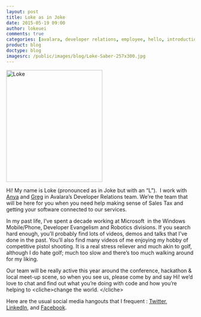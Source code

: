```yaml
---
layout: post
title: Loke as in Joke
date: 2015-05-19 09:00
author: lokeuei
comments: true
categories: [avalara, developer relations, employee, hello, introduction, loke tan, Sales Tax APIs, team]
product: blog
doctype: blog
imagesrc: /public/images/blog/Loke-Saber-257x300.jpg
---
```

<img src="/public/images/blog/Loke-Saber-257x300.jpg" alt="Loke" width="257" height="300" />

Hi! My name is Loke (pronounced as in Joke but with an “L”).  I work with <a href="/blog/2015/05/12/oh-so-thats-who-that-is">Anya</a> and <a href="/blog/2015/05/05/subject-so-much-new-we-cant-even-was-because-awesome">Greg</a> in Avalara’s Developer Relations team. We’re the team that will be here for you when you need help making sense of Sales Tax and getting your software connected to our services.

In my past life, I’ve spent a decade working at Microsoft  in the Windows Mobile/Phone, Developer Evangelism and Robotics divisions. If you search hard enough, you’ll probably find lots of videos, demos and talks that I’ve done in the past. You’ll also find many videos of me enjoying my hobby of competitive pistol shooting. It is a real stress reliever and much akin to golf, although I do hate golf; much too slow and there’s too much walking around for my liking.

Our team will be really active this year around the conference, hackathon &amp; local meet-up scene, so when you see us, please come by and say Hi! we’d love to chat and find out what you’re doing with code and how you’re helping to &lt;cliche&gt;change the world. &lt;/cliche&gt;
<div></div>
<div>Here are the usual social media hangouts that I frequent : <a href="http://www.twitter.com/lokeuei">Twitter</a>, <a href="http://www.linkedin.com/in/lokeuei">LinkedIn</a>, and <a href="http://www.facebook.com/lokeuei">Facebook</a>.</div>
